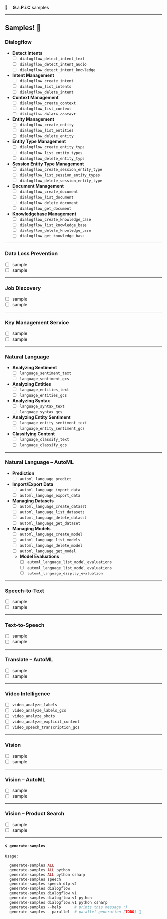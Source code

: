 🐄 ` ` **G**.a.**P**.i.**C** samples` `

----

## Samples! 🦑

### Dialogflow
   
  - **Detect Intents**
    - [ ] `dialogflow_detect_intent_text`
    - [ ] `dialogflow_detect_intent_audio`
    - [ ] `dialogflow_detect_intent_knowledge`
 - **Intent Management**
    - [ ] `dialogflow_create_intent`
    - [ ] `dialogflow_list_intents`
    - [ ] `dialogflow_delete_intent`
 - **Context Management**
    - [ ] `dialogflow_create_context`
    - [ ] `dialogflow_list_context`
    - [ ] `dialogflow_delete_context`
  - **Entity Management**
    - [ ] `dialogflow_create_entity`
    - [ ] `dialogflow_list_entities`
    - [ ] `dialogflow_delete_entity`
 - **Entity Type Management**
    - [ ] `dialogflow_create_entity_type`
    - [ ] `dialogflow_list_entity_types`
    - [ ] `dialogflow_delete_entity_type`
  - **Session Entity Type Management**
    - [ ] `dialogflow_create_session_entity_type`
    - [ ] `dialogflow_list_session_entity_types`
    - [ ] `dialogflow_delete_session_entity_type`
  - **Document Management**
    - [ ] `dialogflow_create_document`
    - [ ] `dialogflow_list_document`
    - [ ] `dialogflow_delete_document`
    - [ ] `dialogflow_get_document`
  - **Knowledgebase Management**
    - [ ] `dialogflow_create_knowledge_base`
    - [ ] `dialogflow_list_knowledge_base`
    - [ ] `dialogflow_delete_knowledge_base`
    - [ ] `dialogflow_get_knowledge_base`

----

### Data Loss Prevention

 - [ ] sample
 - [ ] sample

----

### Job Discovery

 - [ ] sample
 - [ ] sample

----

### Key Management Service

 - [ ] sample
 - [ ] sample

----

### Natural Language

  - **Analyzing Sentiment**
    - [ ] `language_sentiment_text`
    - [ ] `language_sentiment_gcs`
  - **Analyzing Entities**
    - [ ] `language_entities_text`
    - [ ] `language_entities_gcs`
  - **Analyzing Syntax**
    - [ ] `language_syntax_text`
    - [ ] `language_syntax_gcs`
  - **Analyzing Entity Sentiment**
    - [ ] `language_entity_sentiment_text`
    - [ ] `language_entity_sentiment_gcs`
  - **Classifying Content**
    - [ ] `language_classify_text`
    - [ ] `language_classify_gcs`

----

### Natural Language – AutoML

  - **Prediction**
    - [ ] `automl_language_predict`
  - **Import/Export Data**
    - [ ] `automl_language_import_data`
    - [ ] `automl_language_export_data`
  - **Managing Datasets** 
    - [ ] `automl_language_create_dataset`
    - [ ] `automl_language_list_datasets`
    - [ ] `automl_language_delete_dataset`
    - [ ] `automl_language_get_dataset`
  - **Managing Models**
    - [ ] `automl_language_create_model`
    - [ ] `automl_language_list_models`
    - [ ] `automl_language_delete_model`
    - [ ] `automl_language_get_model`
    - **Model Evaluations**
      - [ ] `automl_language_list_model_evaluations`
      - [ ] `automl_language_list_model_evaluations`
      - [ ] `automl_language_display_evaluation`

----

### Speech-to-Text

 - [ ] sample
 - [ ] sample

----

### Text-to-Speech

 - [ ] sample
 - [ ] sample

----

### Translate – AutoML

 - [ ] sample
 - [ ] sample

----

### Video Intelligence

 - [ ] `video_analyze_labels`
 - [ ] `video_analyze_labels_gcs`
 - [ ] `video_analyze_shots`
 - [ ] `video_analyze_explicit_content`
 - [ ] `video_speech_transcription_gcs`

----

### Vision

 - [ ] sample
 - [ ] sample

----

### Vision – AutoML

 - [ ] sample
 - [ ] sample

----

### Vision – Product Search

 - [ ] sample
 - [ ] sample

----

#### `$ generate-samples`

```php
Usage:

  generate-samples ALL
  generate-samples ALL python
  generate-samples ALL python csharp
  generate-samples speech
  generate-samples speech dlp.v2
  generate-samples dialogflow
  generate-samples dialogflow.v1
  generate-samples dialogflow.v1 python
  generate-samples dialogflow.v1 python csharp
  generate-samples --help      # prints this message :)
  generate-samples --parallel  # parallel generation [TODO] 🦇
```
